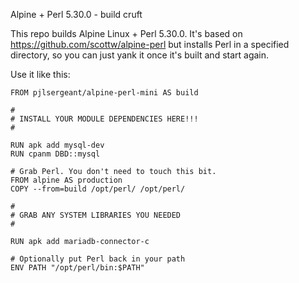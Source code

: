 Alpine + Perl 5.30.0 - build cruft

This repo builds Alpine Linux + Perl 5.30.0. It's based on https://github.com/scottw/alpine-perl but installs Perl in a specified directory, so you can just yank it once it's built and start again.

Use it like this:

```
FROM pjlsergeant/alpine-perl-mini AS build

#
# INSTALL YOUR MODULE DEPENDENCIES HERE!!!
#

RUN apk add mysql-dev
RUN cpanm DBD::mysql

# Grab Perl. You don't need to touch this bit.
FROM alpine AS production
COPY --from=build /opt/perl/ /opt/perl/

#
# GRAB ANY SYSTEM LIBRARIES YOU NEEDED
#

RUN apk add mariadb-connector-c

# Optionally put Perl back in your path
ENV PATH "/opt/perl/bin:$PATH"
```